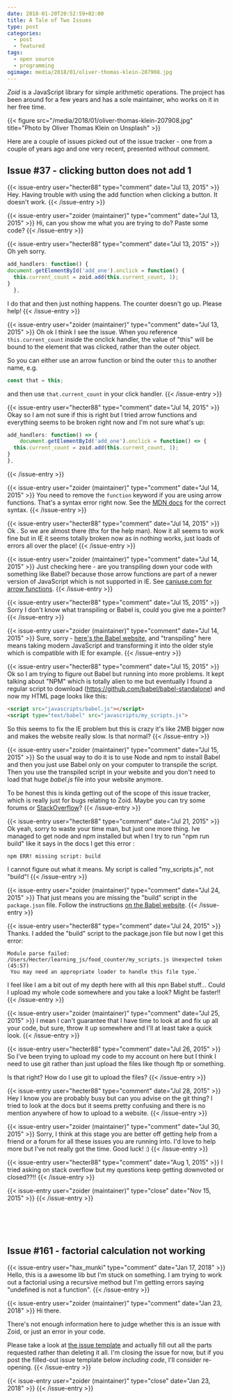 ```yaml
---
date: 2018-01-20T20:52:59+02:00
title: A Tale of Two Issues
type: post
categories:
  - post 
  - featured
tags:
  - open source
  - programming
ogimage: media/2018/01/oliver-thomas-klein-207908.jpg
---
```


*Zoid* is a JavaScript library for simple arithmetic operations. The project has been around for a few years and
has a sole maintainer, who works on it in her free time.

{{< figure src="/media/2018/01/oliver-thomas-klein-207908.jpg" title="Photo by Oliver Thomas Klein on Unsplash" >}}

Here are a couple of issues picked out of the issue tracker - one from a couple of years ago and one very recent, 
presented without comment.

## Issue #37 - clicking button does not add 1

{{< issue-entry user="hecter88" type="comment" date="Jul 13, 2015" >}}
Hey. Having trouble with using the add function when clicking a button. It doesn't work.
{{< /issue-entry >}}

{{< issue-entry user="zoider (maintainer)" type="comment" date="Jul 13, 2015" >}}
Hi, can you show me what you are trying to do? Paste some code?
{{< /issue-entry >}}

{{< issue-entry user="hecter88" type="comment" date="Jul 13, 2015" >}}
  Oh yeh sorry.  
```JavaScript
add_handlers: function() {
document.getElementById('add_one').onclick = function() {
  this.current_count = zoid.add(this.current_count, 1);
}
  },
``` 
I do that and then just nothing happens. The counter doesn't go up. Please help!
{{< /issue-entry >}}

{{< issue-entry user="zoider (maintainer)" type="comment" date="Jul 13, 2015" >}}
Oh ok I think I see the issue. When you reference `this.current_count` inside the onclick handler, the value of "this"
will be bound to the element that was clicked, rather than the outer object.

So you can either use an arrow function or bind the outer `this` to another name, e.g. 
```JavaScript
const that = this;
```
and then use `that.current_count` in your click handler.
{{< /issue-entry >}}

{{< issue-entry user="hecter88" type="comment" date="Jul 14, 2015" >}}
Okay so I am not sure if this is right but I tried arrow functions and everything seems to be broken right now and 
I'm not sure what's up:
```JavaScript
add_handlers: function() => {
    document.getElementById('add_one').onclick = function() => {
  this.current_count = zoid.add(this.current_count, 1);
}
},
```
{{< /issue-entry >}}

{{< issue-entry user="zoider (maintainer)" type="comment" date="Jul 14, 2015" >}}
You need to remove the `function` keyword if you are using arrow functions. That's a syntax error right now. See the
[MDN docs](https://developer.mozilla.org/en-US/docs/Web/JavaScript/Reference/Functions/Arrow_functions#Syntax) for the 
correct syntax.
{{< /issue-entry >}}

{{< issue-entry user="hecter88" type="comment" date="Jul 14, 2015" >}}
Ok . So we are almost there (thx for the help man). Now it all seems to work fine but in IE it seems totally broken
now as in nothing works, just loads of errors all over the place!
{{< /issue-entry >}}

{{< issue-entry user="zoider (maintainer)" type="comment" date="Jul 14, 2015" >}}
Just checking here - are you transpiling down your code with something like Babel? because those arrow functions are 
part of a newer version of JavaScript which is not supported in IE. See [caniuse.com for arrow functions](https://caniuse.com/#feat=arrow-functions).
{{< /issue-entry >}}

{{< issue-entry user="hecter88" type="comment" date="Jul 15, 2015" >}}
Sorry I don't know what transpiling or Babel is, could you give me a pointer?
{{< /issue-entry >}}

{{< issue-entry user="zoider (maintainer)" type="comment" date="Jul 14, 2015" >}}
Sure, sorry - [here's the Babel website](https://babeljs.io/), and "transpiling" here means taking modern JavaScript and
transforming it into the older style which is compatible with IE for example.
{{< /issue-entry >}}

{{< issue-entry user="hecter88" type="comment" date="Jul 15, 2015" >}}
Ok so I am trying to figure out Babel but running into more problems. It kept talking about "NPM" which is totally alien
to me but eventually I found a regular script to download (https://github.com/babel/babel-standalone) and now my HTML
page looks like this:
```HTML
<script src="javascripts/babel.js"></script>
<script type="text/babel" src="javascripts/my_scripts.js">
```
So this seems to fix the IE problem but this is crazy it's like 2MB bigger now and makes the website really slow. Is
that normal?
{{< /issue-entry >}}

{{< issue-entry user="zoider (maintainer)" type="comment" date="Jul 15, 2015" >}}
So the usual way to do it is to use Node and npm to install Babel and then you just use Babel only on your computer to
transpile the script. Then you use the transpiled script in your website and you don't need to load that huge *babel.js* 
file into your website anymore. 

To be honest this is kinda getting out of the scope of this issue tracker, which is really just for bugs relating
to Zoid. Maybe you can try some forums or [StackOverflow](https://stackoverflow.com/)?
{{< /issue-entry >}}

{{< issue-entry user="hecter88" type="comment" date="Jul 21, 2015" >}}
Ok yeah, sorry to waste your time man, but just one more thing. Ive managed to get node and
npm installed but when I try to run "npm run build" like it says in the docs I get this error :
```Text
npm ERR! missing script: build
```
I cannot figure out what it means. My script is called "my_scripts.js", not "build"!
{{< /issue-entry >}}

{{< issue-entry user="zoider (maintainer)" type="comment" date="Jul 24, 2015" >}}
That just means you are missing the "build" script in the `package.json` file. Follow the instructions [on the Babel 
website](https://babeljs.io/docs/setup).
{{< /issue-entry >}}

{{< issue-entry user="hecter88" type="comment" date="Jul 24, 2015" >}}
Thanks. I added the "build" script to the package.json file but now I get this error:
```Text
Module parse failed: /Users/Hecter/learning_js/food_counter/my_scripts.js Unexpected token (45:57)
 You may need an appropriate loader to handle this file type.`
```
I feel like I am a bit out of my depth here with all this npn Babel stuff... Could I upload my whole code somewhere
and you take a look? Might be faster!!
{{< /issue-entry >}}

{{< issue-entry user="zoider (maintainer)" type="comment" date="Jul 25, 2015" >}}
I mean I can't guarantee that I have time to look at and fix up all your code, but sure, throw it up somewhere and I'll
at least take a quick look. 
{{< /issue-entry >}}

{{< issue-entry user="hecter88" type="comment" date="Jul 26, 2015" >}}
So I've been trying to upload my code to my account on here but I think I need to use git rather than just upload the files
like though ftp or something. 

Is that right? How do I use git to upload the files?
{{< /issue-entry >}}

{{< issue-entry user="hecter88" type="comment" date="Jul 28, 2015" >}}
Hey I know you are probably busy but can you advise on the git thing? I tried to look at the docs but it seems
pretty confusing and there is no mention anywhere of how to upload to a website.
{{< /issue-entry >}}

{{< issue-entry user="zoider (maintainer)" type="comment" date="Jul 30, 2015" >}}
Sorry, I think at this stage you are better off getting help from a friend or a forum for all these issues
you are running into. I'd love to help more but I've not really got the time. Good luck! :)
{{< /issue-entry >}}

{{< issue-entry user="hecter88" type="comment" date="Aug 1, 2015" >}}
I tried asking on stack overflow but my questions keep getting downvoted or closed??!!
{{< /issue-entry >}}

{{< issue-entry user="zoider (maintainer)" type="close" date="Nov 15, 2015" >}}
{{< /issue-entry >}}

<div style="margin-bottom: 100px;"></div>

## Issue #161 - factorial calculation not working

{{< issue-entry user="hax_munki" type="comment" date="Jan 17, 2018" >}}
Hello, this is a awesome lib but I'm stuck on something. I am trying to work out a factorial using a recursive method
but I'm getting errors saying "undefined is not a function".
{{< /issue-entry >}}

{{< issue-entry user="zoider (maintainer)" type="comment" date="Jan 23, 2018" >}}
Hi there. 

There's not enough information here to judge whether this is an issue with Zoid, or just an error in your code.

Please take a look at [the issue template](https://github.com/stevemao/github-issue-templates/blob/386b99d9125cb16f928e5bc565acbddc4d9832e9/bugs-only/ISSUE_TEMPLATE.md) and actually fill out all the parts requested rather than deleting it all. 
I'm closing the issue for now, but if you post the filled-out issue template below *including code*, I'll consider
re-opening.
{{< /issue-entry >}}

{{< issue-entry user="zoider (maintainer)" type="close" date="Jan 23, 2018" >}}
{{< /issue-entry >}}

<style>
    .issue-entry {
        background-color: #fff;
        border: 1px solid #d1d5da;
        border-radius: 3px;
        margin-left: 50px;
        margin-bottom: 15px;
    }
    .issue-header-entry {
        display: flex;
        padding: 10px 15px;
        background-color: #f6f8fa;
        border-bottom: 1px solid #d1d5da;
    }
    .issue-header-entry > *, .issue-close-entry > * {
        margin-right: 5px;
        color: #586069;
    }
    .issue-user-name {
        font-weight: bold;
    }
    @media all and (max-width: 400px) {
        .issue-type {
            display: none;
        }
    }
    .issue-body {
        padding: 15px;
    }
    .issue-body p:first-of-type {
        margin-top: 0;
    }
    .issue-close-entry {
        margin-left: 50px;
        display: flex;
        position: relative;
    }
    .issue-close-entry:before {
        display: block;
        content: '';
        width: 24px;
        height: 24px;
        margin-right: 15px;
        border-radius: 50%;
        background-color: #cb2431;
    }
    .issue-close-entry:after {
        display: block;
        content: '';
        height: 20px;
        width: 2px;
        background-color: #eee;
        position: absolute;
        left: 11px;
        top: 2px;
        transform: rotateZ(45deg);
    }
    .avatar {
        float: left;
        width: 44px;
        height: 44px;
        border-radius: 3px;
        background-color: #d4d4d4;
        opacity: 0.7;
    }
</style>

<script>
function strToColor(str) {
    var hash = 0;
    for (var i = 0; i < str.length; i++) {
        hash = str.charCodeAt(i) + ((hash << 5) - hash);
    }
    var colour = '#';
    for (var i = 0; i < 3; i++) {
        var value = (hash >> (i * 8)) & 0xFF;
        colour += ('00' + value.toString(16)).substr(-2);
    }
    return colour;
}

Array.prototype.slice.call(document.querySelectorAll('.avatar'))
    .forEach(function(avatar) {
        var userName = avatar.nextElementSibling.querySelector('.issue-user-name').textContent;
        avatar.style.backgroundColor = strToColor(userName);
    });
</script>